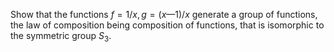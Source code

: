 Show that the functions $f=1/x, g=(x—1)/x$ generate a group of functions, the law of composition being composition of functions, that is isomorphic to the symmetric group $S_3$.